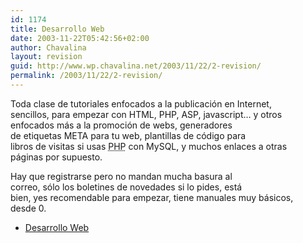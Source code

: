 ```yaml
---
id: 1174
title: Desarrollo Web
date: 2003-11-22T05:42:56+02:00
author: Chavalina
layout: revision
guid: http://www.wp.chavalina.net/2003/11/22/2-revision/
permalink: /2003/11/22/2-revision/
---
```

<p align="left">
  Toda clase de tutoriales enfocados a la publicación en Internet,<br /> sencillos, para empezar con HTML, PHP, ASP, javascript… y otros<br /> enfocados más a la promoción de webs, generadores<br /> de etiquetas META para tu web, plantillas de código para<br /> libros de visitas si usas <acronym title="Hypertext PreProcessor">PHP</acronym> con MySQL, y muchos enlaces a otras<br /> páginas por supuesto.
</p>

<p align="left">
  Hay que registrarse pero no mandan mucha basura al<br /> correo, sólo los boletines de novedades si lo pides, está<br /> bien, yes recomendable para empezar, tiene manuales muy básicos,<br /> desde 0.
</p>

  * <a href="http://www.desarrolloweb.com" target="_blank">Desarrollo Web</a>